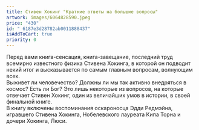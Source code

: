 ```yaml
---
title: Стивен Хокинг "Краткие ответы на большие вопросы"
artwork: images/6064828590.jpeg
price: "430"
id: " 6187e3d28782ab0011888437"
isAddToCart: true
priority: 0
---
```

Перед вами книга-сенсация, книга-завещание, последний труд всемирно известного физика Стивена Хокинга, в которой он подводит некий итог и высказывается по самым главным вопросам, волнующим всех.\
Выживет ли человечество? Должны ли мы так активно внедряться в космос? Есть ли Бог? Это лишь некоторые из вопросов, на которые отвечает Стивен Хокинг, один из величайших умов в истории, в своей финальной книге.\
В книгу включены воспоминания оскароносца Эдди Редмэйна, игравшего Стивена Хокинга, Нобелевского лауреата Кипа Торна и дочери Хокинга, Люси.